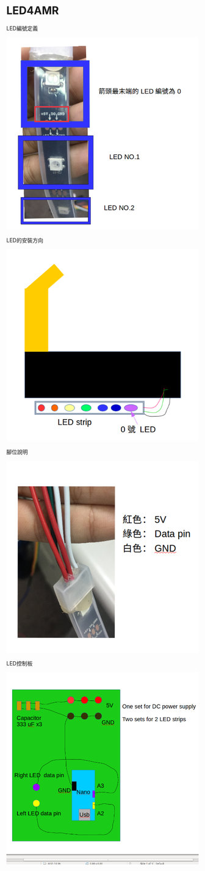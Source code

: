 # LED4AMR

LED編號定義

![image](https://github.com/Jeremy4advrobot/LED4AMR/blob/master/DefineNumber4LED.png)





LED的安裝方向

![image](https://github.com/Jeremy4advrobot/LED4AMR/blob/master/How2AttachLED.png)


腳位說明

![image](https://github.com/Jeremy4advrobot/LED4AMR/blob/master/PinDefine.png)

LED控制板

![image](https://github.com/Jeremy4advrobot/LED4AMR/blob/master/Layout4LEDControlBoard.png)


